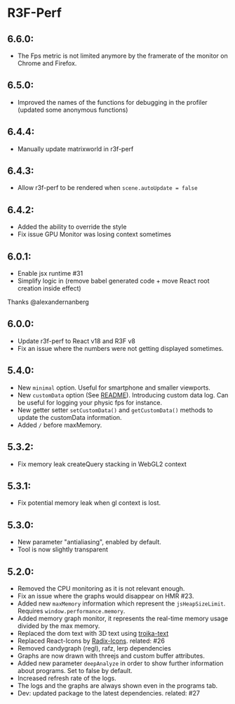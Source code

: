 # R3F-Perf

## 6.6.0:
- The Fps metric is not limited anymore by the framerate of the monitor on Chrome and Firefox.

## 6.5.0:
- Improved the names of the functions for debugging in the profiler (updated some anonymous functions)

## 6.4.4:
- Manually update matrixworld in r3f-perf
## 6.4.3:
- Allow r3f-perf to be rendered when `scene.autoUpdate = false`


## 6.4.2:
- Added the ability to override the style
- Fix issue GPU Monitor was losing context sometimes


## 6.0.1:
- Enable jsx runtime #31
- Simplify logic in <Html> (remove babel generated code + move React root creation inside effect)

Thanks @alexandernanberg
## 6.0.0:
- Update r3f-perf to React v18 and R3F v8
- Fix an issue where the numbers were not getting displayed sometimes.

## 5.4.0:
- New `minimal` option. Useful for smartphone and smaller viewports.
- New `customData` option (See [README](https://github.com/utsuboco/r3f-perf)). Introducing custom data log. Can be useful for logging your physic fps for instance.
- New getter setter `setCustomData()` and `getCustomData()` methods to update the customData information.
- Added `/` before maxMemory.

## 5.3.2:
- Fix memory leak createQuery stacking in WebGL2 context
## 5.3.1:
- Fix potential memory leak when gl context is lost.

## 5.3.0:
- New parameter "antialiasing", enabled by default. 
- Tool is now slightly transparent

## 5.2.0:
- Removed the CPU monitoring as it is not relevant enough.
- Fix an issue where the graphs would disappear on HMR #23.
- Added new `maxMemory` information which represent the `jsHeapSizeLimit`. Requires `window.performance.memory`.
- Added memory graph monitor, it represents the real-time memory usage divided by the max memory.
- Replaced the dom text with 3D text using [troika-text](https://github.com/protectwise/troika/tree/master/packages/troika-3d-text)
- Replaced React-Icons by [Radix-Icons](https://icons.modulz.app/). related: #26 
- Removed candygraph (regl), rafz, lerp dependencies
- Graphs are now drawn with threejs and custom buffer attributes.
- Added new parameter `deepAnalyze` in order to show further information about programs. Set to false by default.
- Increased refresh rate of the logs.
- The logs and the graphs are always shown even in the programs tab.
- Dev: updated package to the latest dependencies. related: #27
